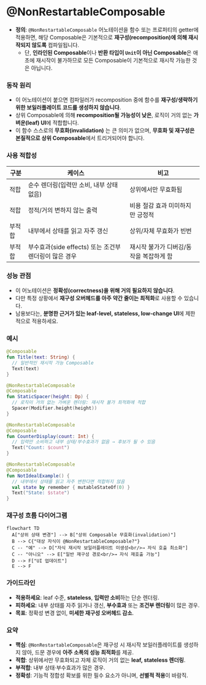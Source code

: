 # @NonRestartableComposable

- **정의**: `@NonRestartableComposable` 어노테이션을 함수 또는 프로퍼티의 getter에 적용하면, 해당 Composable은 기본적으로 **재구성(recomposition)에 의해 재시작되지 않도록** 컴파일됩니다.  
  - 단, **인라인된 Composable**이나 **반환 타입이 `Unit`이 아닌 Composable**은 애초에 재시작이 불가하므로 모든 Composable이 기본적으로 재시작 가능한 것은 아닙니다.

### 동작 원리

- 이 어노테이션이 붙으면 컴파일러가 recomposition 중에 함수를 **재구성/생략하기 위한 보일러플레이트 코드를 생성하지 않습니다**.  
- 상위 Composable에 의해 **recomposition될 가능성이 낮은**, 로직이 거의 없는 **가벼운(leaf) UI**에 적합합니다.  
- 이 함수 스스로의 **무효화(invalidation)** 는 큰 의미가 없으며, **무효화 및 재구성은 본질적으로 상위 Composable**에서 트리거되어야 합니다.

### 사용 적합성

| 구분 | 케이스 | 비고 |
|---|---|---|
| 적합 | 순수 렌더링(입력만 소비, 내부 상태 없음) | 상위에서만 무효화됨 |
| 적합 | 정적/거의 변하지 않는 출력 | 비용 절감 효과 미미하지만 긍정적 |
| 부적합 | 내부에서 상태를 읽고 자주 갱신 | 상위/자체 무효화가 빈번 |
| 부적합 | 부수효과(side effects) 또는 조건부 렌더링이 많은 경우 | 재시작 불가가 디버깅/동작을 복잡하게 함 |

### 성능 관점

- 이 어노테이션은 **정확성(correctness)을 위해 거의 필요하지 않습니다**.  
- 다만 특정 상황에서 **재구성 오버헤드를 아주 약간 줄이는 최적화**로 사용할 수 있습니다.  
- 남용보다는, **분명한 근거가 있는 leaf-level, stateless, low-change UI**에 제한적으로 적용하세요.

### 예시

```kotlin
@Composable
fun Title(text: String) {
  // 일반적인 재시작 가능 Composable
  Text(text)
}
```

```kotlin
@NonRestartableComposable
@Composable
fun StaticSpacer(height: Dp) {
  // 로직이 거의 없는 가벼운 렌더링: 재시작 불가 최적화에 적합
  Spacer(Modifier.height(height))
}
```

```kotlin
@NonRestartableComposable
@Composable
fun CounterDisplay(count: Int) {
  // 입력만 소비하고 내부 상태/부수효과가 없음 → 후보가 될 수 있음
  Text("Count: $count")
}
```

```kotlin
@NonRestartableComposable
@Composable
fun NotIdealExample() {
  // 내부에서 상태를 읽고 자주 변한다면 적합하지 않음
  val state by remember { mutableStateOf(0) }
  Text("State: $state")
}
```

### 재구성 흐름 다이어그램

```mermaid
flowchart TD
  A["상위 상태 변경"] --> B["상위 Composable 무효화(invalidation)"]
  B --> C{"대상 자식이 @NonRestartableComposable?"}
  C -- "예" --> D["자식 재시작 보일러플레이트 미생성<br/>→ 자식 호출 최소화"]
  C -- "아니오" --> E["일반 재구성 경로<br/>→ 자식 재호출 가능"]
  D --> F["UI 업데이트"]
  E --> F
```

### 가이드라인

- **적용하세요**: leaf 수준, **stateless**, **입력만 소비**하는 단순 렌더링.
- **피하세요**: 내부 상태를 자주 읽거나 갱신, **부수효과** 또는 **조건부 렌더링**이 많은 경우.
- **목표**: 정확성 변경 없이, **미세한 재구성 오버헤드 감소**.

### 요약

- **핵심**: `@NonRestartableComposable`은 재구성 시 재시작 보일러플레이트를 생성하지 않아, 드문 경우에 **아주 소폭의 성능 최적화**를 제공.  
- **적합**: 상위에서만 무효화되고 자체 로직이 거의 없는 **leaf, stateless 렌더링**.  
- **부적합**: 내부 상태·부수효과가 많은 경우.  
- **정확성**: 기능적 정합성 확보를 위한 필수 요소가 아니며, **선별적 적용**이 바람직.
